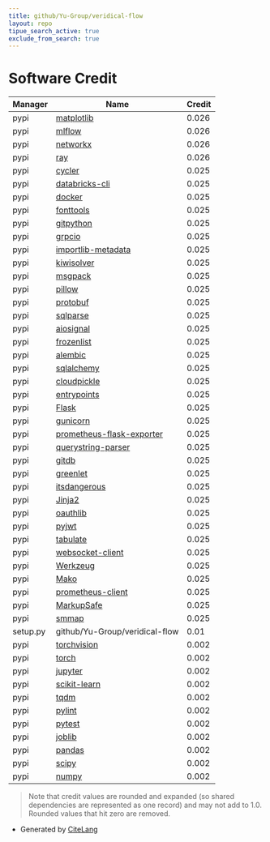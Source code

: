 ```yaml
---
title: github/Yu-Group/veridical-flow
layout: repo
tipue_search_active: true
exclude_from_search: true
---
```

# Software Credit

|Manager|Name|Credit|
|-------|----|------|
|pypi|[matplotlib](https://matplotlib.org)|0.026|
|pypi|[mlflow](https://mlflow.org/)|0.026|
|pypi|[networkx](https://pypi.org/project/networkx)|0.026|
|pypi|[ray](https://pypi.org/project/ray)|0.026|
|pypi|[cycler](https://pypi.org/project/cycler)|0.025|
|pypi|[databricks-cli](https://pypi.org/project/databricks-cli)|0.025|
|pypi|[docker](https://pypi.org/project/docker)|0.025|
|pypi|[fonttools](https://pypi.org/project/fonttools)|0.025|
|pypi|[gitpython](https://pypi.org/project/gitpython)|0.025|
|pypi|[grpcio](https://pypi.org/project/grpcio)|0.025|
|pypi|[importlib-metadata](https://pypi.org/project/importlib-metadata)|0.025|
|pypi|[kiwisolver](https://pypi.org/project/kiwisolver)|0.025|
|pypi|[msgpack](https://pypi.org/project/msgpack)|0.025|
|pypi|[pillow](https://pypi.org/project/pillow)|0.025|
|pypi|[protobuf](https://pypi.org/project/protobuf)|0.025|
|pypi|[sqlparse](https://pypi.org/project/sqlparse)|0.025|
|pypi|[aiosignal](https://pypi.org/project/aiosignal)|0.025|
|pypi|[frozenlist](https://pypi.org/project/frozenlist)|0.025|
|pypi|[alembic](https://pypi.org/project/alembic)|0.025|
|pypi|[sqlalchemy](https://pypi.org/project/sqlalchemy)|0.025|
|pypi|[cloudpickle](https://pypi.org/project/cloudpickle)|0.025|
|pypi|[entrypoints](https://pypi.org/project/entrypoints)|0.025|
|pypi|[Flask](https://pypi.org/project/Flask)|0.025|
|pypi|[gunicorn](https://pypi.org/project/gunicorn)|0.025|
|pypi|[prometheus-flask-exporter](https://pypi.org/project/prometheus-flask-exporter)|0.025|
|pypi|[querystring-parser](https://pypi.org/project/querystring-parser)|0.025|
|pypi|[gitdb](https://pypi.org/project/gitdb)|0.025|
|pypi|[greenlet](https://pypi.org/project/greenlet)|0.025|
|pypi|[itsdangerous](https://pypi.org/project/itsdangerous)|0.025|
|pypi|[Jinja2](https://pypi.org/project/Jinja2)|0.025|
|pypi|[oauthlib](https://pypi.org/project/oauthlib)|0.025|
|pypi|[pyjwt](https://pypi.org/project/pyjwt)|0.025|
|pypi|[tabulate](https://pypi.org/project/tabulate)|0.025|
|pypi|[websocket-client](https://pypi.org/project/websocket-client)|0.025|
|pypi|[Werkzeug](https://pypi.org/project/Werkzeug)|0.025|
|pypi|[Mako](https://pypi.org/project/Mako)|0.025|
|pypi|[prometheus-client](https://pypi.org/project/prometheus-client)|0.025|
|pypi|[MarkupSafe](https://pypi.org/project/MarkupSafe)|0.025|
|pypi|[smmap](https://pypi.org/project/smmap)|0.025|
|setup.py|github/Yu-Group/veridical-flow|0.01|
|pypi|[torchvision](https://pypi.org/project/torchvision)|0.002|
|pypi|[torch](https://pypi.org/project/torch)|0.002|
|pypi|[jupyter](https://pypi.org/project/jupyter)|0.002|
|pypi|[scikit-learn](https://pypi.org/project/scikit-learn)|0.002|
|pypi|[tqdm](https://pypi.org/project/tqdm)|0.002|
|pypi|[pylint](https://pypi.org/project/pylint)|0.002|
|pypi|[pytest](https://pypi.org/project/pytest)|0.002|
|pypi|[joblib](https://pypi.org/project/joblib)|0.002|
|pypi|[pandas](https://pypi.org/project/pandas)|0.002|
|pypi|[scipy](https://pypi.org/project/scipy)|0.002|
|pypi|[numpy](https://pypi.org/project/numpy)|0.002|


> Note that credit values are rounded and expanded (so shared dependencies are represented as one record) and may not add to 1.0. Rounded values that hit zero are removed.


- Generated by [CiteLang](https://github.com/vsoch/citelang)
